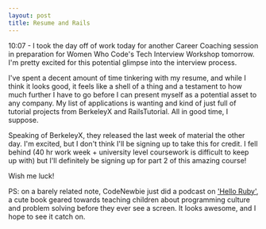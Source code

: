 ```yaml
---
layout: post
title: Resume and Rails
---
```


10:07 - I took the day off of work today for another Career Coaching session in preparation for Women Who Code's Tech Interview Workshop tomorrow. I'm pretty excited for this potential glimpse into the interview process.

I've spent a decent amount of time tinkering with my resume, and while I think it looks good, it feels like a shell of a thing and a testament to how much further I have to go before I can present myself as a potential asset to any company. My list of applications is wanting and kind of just full of tutorial projects from BerkeleyX and RailsTutorial. All in good time, I suppose.

Speaking of BerkeleyX, they released the last week of material the other day. I'm excited, but I don't think I'll be signing up to take this for credit. I fell behind (40 hr work week + university level coursework is difficult to keep up with) but I'll definitely be signing up for part 2 of this amazing course!

Wish me luck!

PS: on a barely related note, CodeNewbie just did a podcast on ['Hello Ruby'](http://www.helloruby.com/ "Hello Ruby"), a cute book geared towards teaching children about programming culture and problem solving before they ever see a screen. It looks awesome, and I hope to see it catch on.